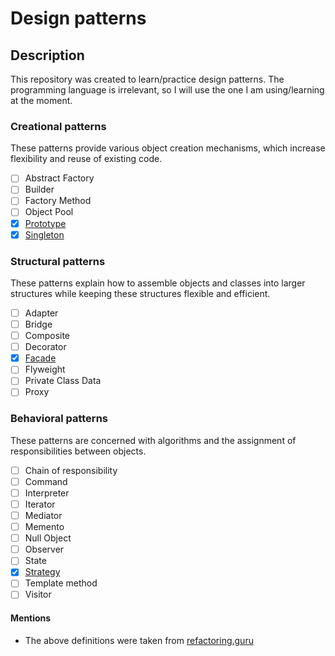 # Design patterns

## Description
This repository was created to learn/practice design patterns. The programming language is irrelevant, so I will use the one I am using/learning at the moment.

### Creational patterns
These patterns provide various object creation mechanisms, which increase flexibility and reuse of existing code.

- [ ] Abstract Factory
- [ ] Builder
- [ ] Factory Method
- [ ] Object Pool
- [x] [Prototype](https://github.com/luisdelarosaminaya/design-patterns/tree/master/design-patterns/creational-patterns/prototype)
- [x] [Singleton](https://github.com/luisdelarosaminaya/design-patterns/tree/master/design-patterns/creational-patterns/singleton)

### Structural patterns
These patterns explain how to assemble objects and classes into larger structures while keeping these structures flexible and efficient.

- [ ] Adapter
- [ ] Bridge
- [ ] Composite
- [ ] Decorator
- [x] [Facade](https://github.com/luisdelarosaminaya/design-patterns/tree/master/design-patterns/structural-patterns/facade)
- [ ] Flyweight
- [ ] Private Class Data
- [ ] Proxy

### Behavioral patterns
These patterns are concerned with algorithms and the assignment of responsibilities between objects.

- [ ] Chain of responsibility
- [ ] Command
- [ ] Interpreter
- [ ] Iterator
- [ ] Mediator
- [ ] Memento
- [ ] Null Object
- [ ] Observer
- [ ] State
- [x] [Strategy](https://github.com/luixcode/design-patterns/tree/master/design-patterns/behavioral-patterns/strategy)
- [ ] Template method
- [ ] Visitor

#### Mentions
- The above definitions were taken from [refactoring.guru](https://refactoring.guru/design-patterns/catalog)

